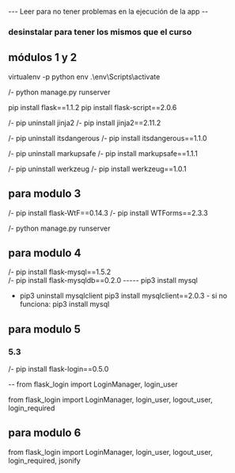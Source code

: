 --- Leer para no tener problemas en la ejecución de la app --
### desinstalar para tener los mismos que el curso 

## módulos 1 y 2

virtualenv -p python env
.\env\Scripts\activate

/- python manage.py runserver


pip install flask==1.1.2
pip install flask-script==2.0.6

/- pip uninstall jinja2
/- pip install jinja2==2.11.2

/- pip uninstall itsdangerous
/- pip install itsdangerous==1.1.0

/- pip uninstall markupsafe
/- pip install markupsafe==1.1.1

/- pip uninstall werkzeug
/- pip install werkzeug==1.0.1

## para modulo 3

/- pip install flask-WtF==0.14.3
/- pip install WTForms==2.3.3

/- python manage.py runserver

## para modulo 4

/- pip install  flask-mysql==1.5.2  
/- pip install  flask-mysqldb==0.2.0
-----   pip3 install mysql

- pip3 uninstall mysqlclient
pip3 install mysqlclient==2.0.3 - si no funciona: 
pip3 install mysql 

## para modulo 5

### 5.3
/- pip install flask-login==0.5.0

-- from flask_login import LoginManager, login_user

from flask_login import LoginManager, login_user,   logout_user, login_required

## para modulo 6

from flask_login import LoginManager, login_user,   logout_user, login_required, jsonify